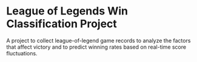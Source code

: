 # League of Legends Win Classification Project
 A project to collect league-of-legend game records to analyze the factors that affect victory and to predict winning rates based on real-time score fluctuations.

